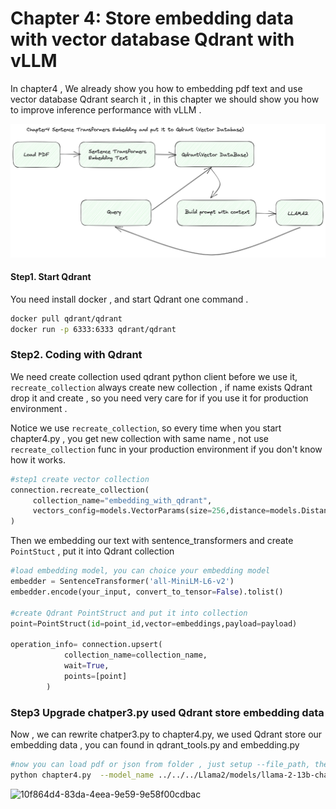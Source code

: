 # Chapter 4: Store  embedding data with vector database Qdrant with vLLM

In chapter4 , We already show you how to embedding pdf text and use vector database Qdrant search it ,  in this chapter we should show you how to improve inference performance with vLLM .

![chapter4-architecture](../images/chapter4-architecture.png)



#### Step1. Start Qdrant 

You need install docker , and start Qdrant one command .

```bash
docker pull qdrant/qdrant
docker run -p 6333:6333 qdrant/qdrant
```



### Step2. Coding with Qdrant

We  need create collection used qdrant python client before we use it,  `recreate_collection` always create new collection , if name exists Qdrant drop it and create , so you need very care for if you use it for production environment .

Notice we use `recreate_collection`, so every time when you start chapter4.py , you get new collection with same name ,  not use `recreate_collection` func in your production environment if you don't know how it works.

```py
#step1 create vector collection
connection.recreate_collection(
     collection_name="embedding_with_qdrant",
     vectors_config=models.VectorParams(size=256,distance=models.Distance.COSINE)
)
```

Then we  embedding our text with sentence_transformers and create `PointStuct` ,  put it into Qdrant collection

```python
#load embedding model, you can choice your embedding model
embedder = SentenceTransformer('all-MiniLM-L6-v2')
embedder.encode(your_input, convert_to_tensor=False).tolist()

#create Qdrant PointStruct and put it into collection
point=PointStruct(id=point_id,vector=embeddings,payload=payload)

operation_info= connection.upsert(
            collection_name=collection_name,
            wait=True,
            points=[point]
        )
```



### Step3  Upgrade chatper3.py used Qdrant store embedding data

Now ,  we can rewrite chatper3.py to chapter4.py,  we used Qdrant store our embedding data ,  you can found in qdrant_tools.py and embedding.py



```bash
#now you can load pdf or json from folder , just setup --file_path, the whole in the path data should be loaded.
python chapter4.py  --model_name ../../../Llama2/models/llama-2-13b-chat-hf --interaction --file_path ../../pdf --file_ext_name .pdf
```

![10f864d4-83da-4eea-9e59-9e58f00cdbac](/Users/wsuam/Documents/github/Learning-LLM-From-Zero/images/chapter4-screen.jpeg)
